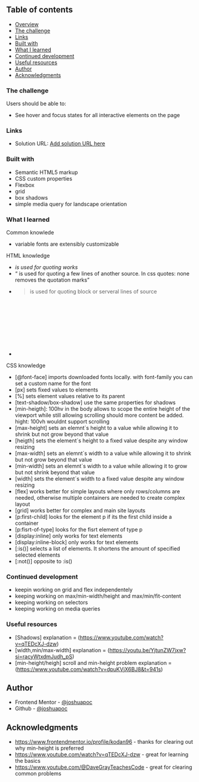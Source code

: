 ## Table of contents

  - [Overview](#overview)
  - [The challenge](#the-challenge)
  - [Links](#links)
  - [Built with](#built-with)
  - [What I learned](#what-i-learned)
  - [Continued development](#continued-development)
  - [Useful resources](#useful-resources)
  - [Author](#author)
  - [Acknowledgments](#acknowledgments)


### The challenge

Users should be able to:

- See hover and focus states for all interactive elements on the page

### Links

- Solution URL: [Add solution URL here](https://joshuapoc.github.io/challenges/blog-card-challenge-enhanced)

### Built with

- Semantic HTML5 markup
- CSS custom properties
- Flexbox
- grid
- box shadows
- simple media query for landscape orientation

### What I learned

Common knowlede
- variable fonts are extensibly customizable

HTML knowledge
- <cite> is used for quoting works
- <q> is used for quoting a few lines of another source. In css quotes: none removes the quotation marks
- <blockquote> is used for quoting block or serveral lines of source
- <svg> is used to create vector images

CSS knowledge
- [@font-face] imports downloaded fonts locally. with font-family you can set a custom name for the font
- [px] sets fixed values to elements
- [%] sets element values relative to its parent
- [text-shadow/box-shadow] use the same properties for shadows
- [min-heigth]: 100hv in the body allows to scope the entire height of the viewport while still allowing scrolling should more content be added. hight: 100vh wouldnt support scrolling 
- [max-height] sets an elemnt´s height to a value while allowing it to shrink but not grow beyond that value
- [heigth] sets the element´s height to a fixed value despite any window resizing
- [max-width] sets an elemnt´s width to a value while allowing it to shrink but not grow beyond that value
- [min-width] sets an elemnt´s width to a value while allowing it to grow but not shrink beyond that value
- [width] sets the element´s width to a fixed value despite any window resizing
- [flex] works better for simple layouts where only rows/columns are needed, otherwise multiple containers are needed to create complex layout
- [grid] works better for complex and main site layouts
- [p:first-child] looks for the element p if its the first child inside a container
- [p:fisrt-of-type] looks for the fisrt element of type p
- [display:inline] only works for text elements
- [display:inline-block] only works for text elements
- [:is()] selects a list of elements. It shortens the amount of specified selected elements
- [:not()] opposite to :is()

### Continued development

- keepin working on grid and flex independentely
- keeping working on max/min-width/height and max/min/fit-content
- keeping working on selectors
- keeping working on media queries

### Useful resources

- [Shadows] explanation = (https://www.youtube.com/watch?v=qTEDcXJ-dzw)
- [width,min/max-width] explanation = (https://youtu.be/YjtunZW7jxw?si=racyWtxdmJudh_pS)
- [min-height/heigh] scroll and min-height problem explanation = (https://www.youtube.com/watch?v=dpuKVjX6BJ8&t=941s)

## Author

- Frontend Mentor - [@joshuapoc](https://www.frontendmentor.io/profile/joshuapoc)
- Github - [@joshuapoc](https://github.com/joshuapoc)

## Acknowledgments
- https://www.frontendmentor.io/profile/kodan96 - thanks for clearing out why min-height is preferred
- https://www.youtube.com/watch?v=qTEDcXJ-dzw - great for learning the basics
- https://www.youtube.com/@DaveGrayTeachesCode - great for clearing common problems
